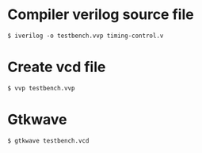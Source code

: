 # Compiler verilog source file
```
$ iverilog -o testbench.vvp timing-control.v
```

# Create vcd file
```
$ vvp testbench.vvp
```

# Gtkwave
```
$ gtkwave testbench.vcd
```